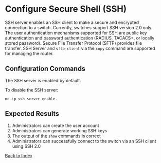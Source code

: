 
# Configure Secure Shell (SSH)

SSH server enables an SSH client to make a secure and encrypted connection to a switch.
Currently, switches support SSH version 2.0 only.
The user authentication mechanisms supported for SSH are public key authentication and password authentication (RADIUS, TACACS+, or locally stored password).
Secure File Transfer Protocol (SFTP) provides file transfer.
SSH Server and `sftp-client` via the `copy` command are supported for managing the router.

## Configuration Commands

The SSH server is enabled by default.

To disable the SSH server:

```text
no ip ssh server enable.
```

## Expected Results

1. Administrators can create the user account
2. Administrators can generate working SSH keys
3. The output of the `show` commands is correct
4. Administrators can successfully connect to the switch via an SSH client using SSH 2.0

[Back to Index](../README.md)
